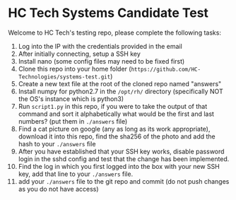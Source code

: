 # HC Tech Systems Candidate Test

Welcome to HC Tech's testing repo, please complete the following tasks:

1. Log into the IP with the credentials provided in the email
2. After initially connecting, setup a SSH key
3. Install nano (some config files may need to be fixed first)
4. Clone this repo into your home folder (`https://github.com/HC-Technologies/systems-test.git`)
5. Create a new text file at the root of the cloned repo named "answers"
6. Install numpy for python2.7 in the `/opt/rh/` directory (specifically NOT the OS's instance which is python3)
7. Run `script1.py` in this repo, if you were to take the output of that command and sort it alphabetically what would be the first and last numbers? (put them in `./answers` file)
8. Find a cat picture on google (any as long as its work appropriate), download it into this repo, find the sha256 of the photo and add the hash to your `./answers` file
9. After you have established that your SSH key works, disable password login in the sshd config and test that the change has been implemented.
10. Find the log in which you first logged into the box with your new SSH key, add that line to your `./answers` file.
11. add your `./answers` file to the git repo and commit (do not push changes as you do not have access)

